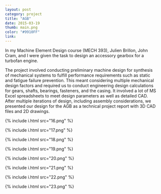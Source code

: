 ```yaml
---
layout: post
category: project
title: "AGB"
date: 2015-03-19
thumb: main.png
color: "#9910FF"
link: 
---
```


In my Machine Element Design course (MECH 393), Julien Brillon, John Cram, and I were given the task to design an accessory gearbox for a turbofan engine.

The project involved conducting preliminary machine design for synthesis of mechanical systems to fulfill performance requirements such as static and fatigue failure prevention. This meant considering multiple mechanical design factors and required us to conduct engineering design calculations for gears, shafts, bearings, fasteners, and the casing. It involved a lot of MS Excel spreadsheets to meet design parameters as well as detailed CAD. After multiple iterations of design, including assembly considerations, we presented our design for the AGB as a technical project report with 3D CAD files and 2D drawings.

{% include i.html src="16.png" %}

{% include i.html src="17.png" %}

{% include i.html src="18.png" %}

{% include i.html src="19.png" %}

{% include i.html src="20.png" %}

{% include i.html src="21.png" %}

{% include i.html src="22.png" %}

{% include i.html src="23.png" %}